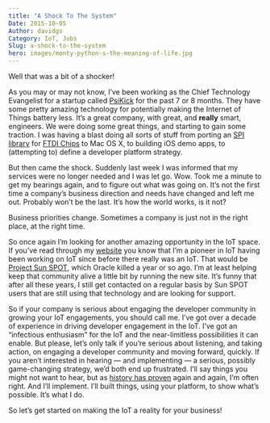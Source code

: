 ```yaml
---
title: "A Shock To The System"
Date: 2015-10-05
Author: davidgs
Category: IoT, Jobs
Slug: a-shock-to-the-system
hero: images/monty-python-s-the-meaning-of-life.jpg
---
```


Well that was a bit of a shocker!

As you may or may not know, I’ve been working as the Chief Technology Evangelist for a startup called [PsiKick](http://www.psikick.com) for the past 7 or 8 months. They have some pretty amazing technology for potentially making the Internet of Things battery less. It’s a great company, with great, and **really** smart, engineers. We were doing some great things, and starting to gain some traction. I was having a blast doing all sorts of stuff from porting an [SPI library](http://github.com/davidgs/) for [FTDI Chips](http://ftdichip.com/) to Mac OS X, to building iOS demo apps, to (attempting to) define a developer platform strategy.  

But then came the shock. Suddenly last week I was informed that my services were no longer needed and I was let go. Wow. Took me a minute to get my bearings again, and to figure out what was going on. It’s not the first time a company’s business direction and needs have changed and left me out. Probably won’t be the last. It’s how the world works, is it not? 

Business priorities change. Sometimes a company is just not in the right place, at the right time. 

So once again I’m looking for another amazing opportunity in the IoT space. If you’ve read through my [website](https://davidgs.com/) you know that I’m a pioneer in IoT having been working on IoT since before there really was an IoT. That would be [Project Sun SPOT](http://www.sunspotdev.org/), which Oracle killed a year or so ago. I’m at least helping keep that community alive a little bit by running the new site. It’s funny that after all these years, I still get contacted on a regular basis by Sun SPOT users that are still using that technology and are looking for support. 

So if your company is serious about engaging the developer community in growing your IoT engagements, you should call me. I’ve got over a decade of experience in driving developer engagement in the IoT. I’ve got an “infectious enthusiasm” for the IoT and the near-limitless possibilities it can enable. But please, let’s only talk if you’re serious about listening, and taking action, on engaging a developer community and moving forward, quickly. If you aren’t interested in hearing — and implementing — a serious, possibly game-changing strategy, we’d both end up frustrated. I’ll say things you might not want to hear, but as [history has proven](/posts/category/iot/whos-going-to-drive-iot-innovation/) again and again, I’m often right. And I’ll implement. I’ll built things, using your platform, to show what’s possible. It’s what I do.

So let’s get started on making the IoT a reality for your business!
